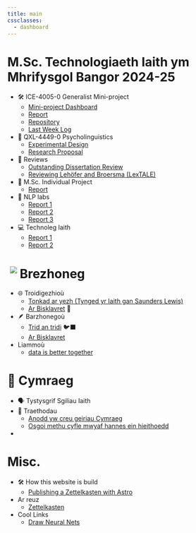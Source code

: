 ```yaml
---
title: main
cssclasses:
  - dashboard
---
```


# M.Sc. Technologiaeth Iaith ym Mhrifysgol Bangor 2024-25
- 🛠️ ICE-4005-0 Generalist Mini-project
	- [Mini-project Dashboard](posts/ice-4005-dashboard)
	- [Report](posts/report-mini-project)
	- [Repository](https://github.com/Oktogazh/prwaf_geirfa)
	- [Last Week Log](posts/ice-4005-week-17)
- 🧠 QXL-4449-0 Psycholinguistics
	- [Experimental Design](posts/experimental-design)
	- [Research Proposal](posts/research-proposal)
- 🧐 Reviews
	- [Outstanding Dissertation Review](posts/dissertation-review)
	- [Reviewing Lehöfer and Broersma (LexTALE)](posts/lextale)
-  💼 M.Sc. Individual Project
	- [Report](posts/report-mini-project)
-  💼 NLP labs
	- [Report 1](posts/nlp-lab-1)
	- [Report 2](posts/nlp-lab-2)
	- [Report 3](posts/nlp-lab-3)
-  💻 Technoleg Iaith
	- [Report 1](posts/techiaith-1)
	- [Report 2](posts/techiaith-2)

# <img src="https://em-content.zobj.net/source/openmoji/413/flag-for-bretagne-frbre_1f3f4-e0066-e0072-e0062-e0072-e0065-e007f.png" style="max-width: 28px; padding:0;margin: 0 6px;display: block; float:left;"/> Brezhoneg 
- 🌐 Troidigezhioù
	- [Tonkad ar yezh (Tynged yr Iaith gan Saunders Lewis)](posts/tonkad-ar-yezh)
	- [Ar Bisklavret](posts/bisklavret) 🐺
- 🪶 Barzhonegoù
	- [Trid an tridi](posts/tridi) 🐦‍⬛
	- [Ar Bisklavret](posts/bisklavret)
- Liammoù
	- [data is better together](https://data-is-better-together-fineweb-c.hf.space/dataset/3c9e5c86-bd24-4977-88a1-6c40033ff144/annotation-mode?page=1&status=pending)

# 🏴󠁧󠁢󠁷󠁬󠁳󠁿 Cymraeg
-  🗣️ Tystysgrif Sgiliau Iaith
- 📝 Traethodau
	- [Anodd yw creu geiriau Cymraeg](posts/creu-geiriau-cymraeg)
	- [Osgoi methu cyfle mwyaf hannes ein hieithoedd](posts/cyfle-mawr)
- 

# Misc.
- 🛠️ How this website is build
	- [Publishing a Zettelkasten with Astro](posts/astro-obsidian-and-github)
- Ar reuz
	- [Zettelkasten](posts/zettelkasten)
- Cool Links
	- [Draw Neural Nets](https://alexlenail.me/NN-SVG/index.html)

<!--
- 🗣️ Languages
	- [Experimental Design](posts/experimental-design)


# Testing
- 🛠️ ICE-4005-0 Generalist Mini-project
	- [Mini-project Dashboard](<posts/ice-4005-dashboard>)
	- [Report](<posts/report-mini-project>)
	- [Repository](https://github.com/Oktogazh/prwaf_geirfa)
	- [Last Week Log](<posts/ice-4005-week-8>)


